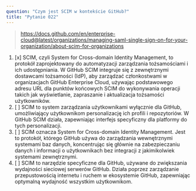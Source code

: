 ```yaml
---
question: "Czym jest SCIM w kontekście GitHub?"
title: "Pytanie 022"
---
```


> https://docs.github.com/en/enterprise-cloud@latest/organizations/managing-saml-single-sign-on-for-your-organization/about-scim-for-organizations
1. [x] SCIM, czyli System for Cross-domain Identity Management, to protokół zaprojektowany do automatyzacji zarządzania tożsamościami i ich udostępniania. W GitHub SCIM integruje się z zewnętrznymi dostawcami tożsamości (IdP), aby zarządzać członkostwami w organizacjach GitHub Enterprise Cloud, używając podstawowego adresu URL dla punktów końcowych SCIM do wykonywania operacji takich jak wyświetlanie, zapraszanie i aktualizacja tożsamości użytkowników.
1. [ ] SCIM to system zarządzania użytkownikami wyłącznie dla GitHub, umożliwiający użytkownikom personalizację ich profili i repozytoriów. W GitHub SCIM działa, zapewniając interfejs specyficzny dla platformy do tych personalizacji.
1. [ ] SCIM oznacza System for Cross-domain Identity Management. Jest to protokół, którego GitHub używa do zarządzania wewnętrznymi systemami baz danych, koncentrując się głównie na zabezpieczaniu danych i informacji o użytkownikach bez integracji z jakimikolwiek systemami zewnętrznymi.
1. [ ] SCIM to narzędzie specyficzne dla GitHub, używane do zwiększania wydajności sieciowej serwerów GitHub. Działa poprzez zarządzanie przepustowością internetu i ruchem w ekosystemie GitHub, zapewniając optymalną wydajność wszystkim użytkownikom.
